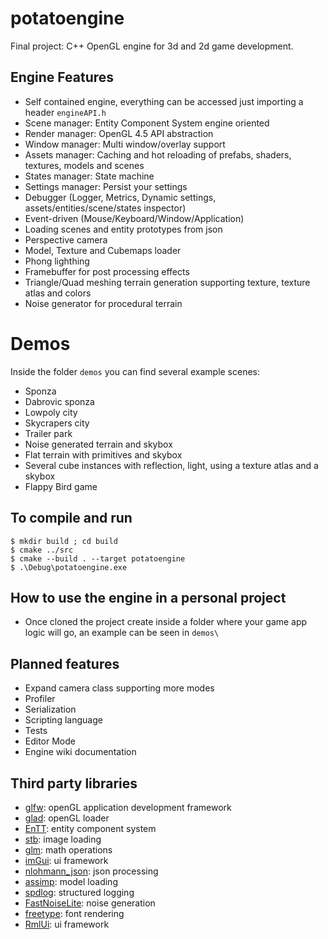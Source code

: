 # potatoengine

Final project: C++ OpenGL engine for 3d and 2d game development.

## Engine Features

- Self contained engine, everything can be accessed just importing a header `engineAPI.h`
- Scene manager: Entity Component System engine oriented
- Render manager: OpenGL 4.5 API abstraction
- Window manager: Multi window/overlay support
- Assets manager: Caching and hot reloading of prefabs, shaders, textures, models and scenes
- States manager: State machine
- Settings manager: Persist your settings
- Debugger (Logger, Metrics, Dynamic settings, assets/entities/scene/states inspector)
- Event-driven (Mouse/Keyboard/Window/Application)
- Loading scenes and entity prototypes from json
- Perspective camera
- Model, Texture and Cubemaps loader
- Phong lighthing
- Framebuffer for post processing effects
- Triangle/Quad meshing terrain generation supporting texture, texture atlas and colors
- Noise generator for procedural terrain

# Demos

Inside the folder `demos` you can find several example scenes:

- Sponza
- Dabrovic sponza
- Lowpoly city
- Skycrapers city
- Trailer park
- Noise generated terrain and skybox
- Flat terrain with primitives and skybox
- Several cube instances with reflection, light, using a texture atlas and a skybox
- Flappy Bird game

## To compile and run
```
$ mkdir build ; cd build
$ cmake ../src
$ cmake --build . --target potatoengine
$ .\Debug\potatoengine.exe 
```

## How to use the engine in a personal project

- Once cloned the project create inside a folder where your game app logic will go, an example can be seen in `demos\`

## Planned features

- Expand camera class supporting more modes
- Profiler
- Serialization
- Scripting language
- Tests
- Editor Mode
- Engine wiki documentation

## Third party libraries

- [glfw](https://github.com/glfw/glfw): openGL application development framework
- [glad](https://github.com/Dav1dde/glad): openGL loader
- [EnTT](https://github.com/skypjack/entt): entity component system
- [stb](https://github.com/nothings/stb): image loading
- [glm](https://github.com/g-truc/glm): math operations
- [imGui](https://github.com/ocornut/imgui): ui framework
- [nlohmann_json](https://github.com/nlohmann/json): json processing
- [assimp](https://github.com/assimp/assimp): model loading
- [spdlog](https://github.com/gabime/spdlog): structured logging
- [FastNoiseLite](https://github.com/Auburn/FastNoiseLite): noise generation
- [freetype](https://github.com/freetype/freetype): font rendering
- [RmlUi](https://github.com/mikke89/RmlUi): ui framework